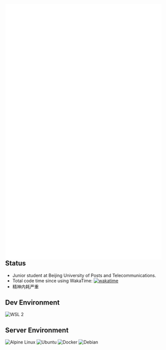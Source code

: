 <img align='left' src='github-metrics.svg'>

## Status

- Junior student at Beijing University of Posts and Telecommunications.
- Total code time since using WakaTime: [![wakatime](https://wakatime.com/badge/user/03bdf8cf-415d-486f-8326-1cb2a1c43d7d.svg)](https://wakatime.com/@03bdf8cf-415d-486f-8326-1cb2a1c43d7d)
- 精神内耗严重

## Dev Environment

![WSL 2](https://img.shields.io/badge/-WSL%202-black?style=for-the-badge&logo=Linux)

## Server Environment

![Alpine Linux](https://img.shields.io/badge/-Alpine%20Linux-black?style=for-the-badge&logo=alpinelinux) ![Ubuntu](https://img.shields.io/badge/-Ubuntu-black?style=for-the-badge&logo=ubuntu) ![Docker](https://img.shields.io/badge/-Docker-black?style=for-the-badge&logo=docker) ![Debian](https://img.shields.io/badge/-Debian-black?style=for-the-badge&logo=debian)
